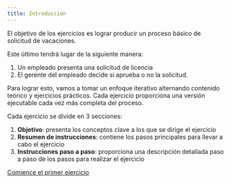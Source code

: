 ```yaml
---
title: Introducción
---
```


El objetivo de los ejercicios es lograr producir un proceso básico de solicitud de vacaciones.

Este último tendrá lugar de la siguiente manera:
1. Un empleado presenta una solicitud de licencia
1. El gerente del empleado decide si aprueba o no la solicitud.

Para lograr esto, vamos a tomar un enfoque iterativo alternando contenido teórico y ejercicios prácticos.
Cada ejercicio proporciona una versión ejecutable cada vez más completa del proceso.

Cada ejercicio se divide en 3 secciones:
1. **Objetivo**: presenta los conceptos clave a los que se dirige el ejercicio
1. **Resumen de instrucciones**: contiene los pasos principales para llevar a cabo el ejercicio
1. **Instrucciones paso a paso**: proporciona una descripción detallada paso a paso de los pasos para realizar el ejercicio

[Comience el primer ejercicio](01-bpmn-design)
